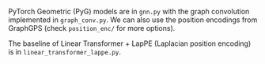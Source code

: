 PyTorch Geometric (PyG) models are in ```gnn.py``` with the graph convolution implemented in ```graph_conv.py```. We can also use the position encodings from GraphGPS (check ```position_enc/``` for more options).

The baseline of Linear Transformer + LapPE (Laplacian position encoding) is in ```linear_transformer_lappe.py```.
